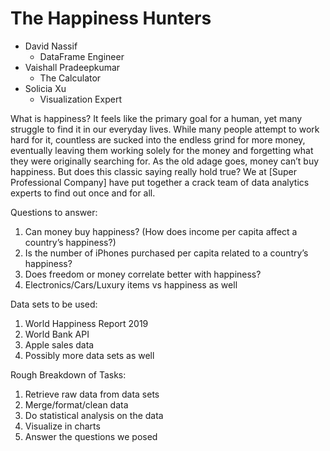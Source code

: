 # The Happiness Hunters
* David Nassif
	+ DataFrame Engineer
* Vaishall Pradeepkumar
	+ The Calculator
* Solicia Xu
	+ Visualization Expert

What is happiness? It feels like the primary goal for a human, yet many struggle to find it in our everyday lives. While many people attempt to work hard for it, countless are sucked into the endless grind for more money, eventually leaving them working solely for the money and forgetting what they were originally searching for. As the old adage goes, money can’t buy happiness. But does this classic saying really hold true? We at [Super Professional Company] have put together a crack team of data analytics experts to find out once and for all.

Questions to answer:
1.	Can money buy happiness? (How does income per capita affect a country’s happiness?)
2.	Is the number of iPhones purchased per capita related to a country’s happiness?
3.	Does freedom or money correlate better with happiness?
4.	Electronics/Cars/Luxury items vs happiness as well

Data sets to be used:
1.	World Happiness Report 2019
2.	World Bank API
3.	Apple sales data
4.	Possibly more data sets as well

Rough Breakdown of Tasks:
1.	Retrieve raw data from data sets
2.	Merge/format/clean data
3.	Do statistical analysis on the data
4.	Visualize in charts
5.	Answer the questions we posed
